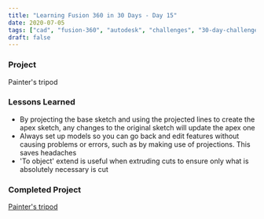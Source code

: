 ```yaml
---
title: "Learning Fusion 360 in 30 Days - Day 15"
date: 2020-07-05
tags: ["cad", "fusion-360", "autodesk", "challenges", "30-day-challenge", "fusion-360-in-30"]
draft: false
---
```

### Project
Painter's tripod

### Lessons Learned
- By projecting the base sketch and using the projected lines to create the apex sketch, any changes to the original sketch will update the apex one
- Always set up models so you can go back and edit features without causing problems or errors, such as by making use of projections. This saves headaches
- 'To object' extend is useful when extruding cuts to ensure only what is absolutely necessary is cut

### Completed Project
[Painter's tripod](https://a360.co/3izTe1g)
